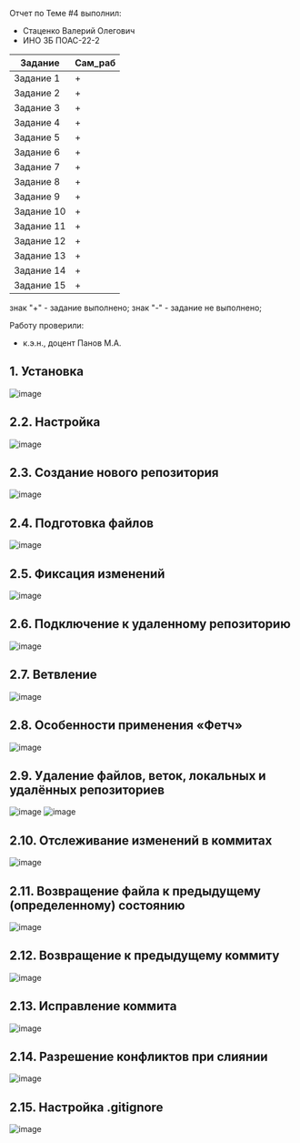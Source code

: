Отчет по Теме #4 выполнил:
- Стаценко Валерий Олегович
- ИНО ЗБ ПОАС-22-2

| Задание | Сам_раб |
| ------ | ------ |
| Задание 1 | + |
| Задание 2 | + |
| Задание 3 | + |
| Задание 4 | + |
| Задание 5 | + |
| Задание 6 | + |
| Задание 7 | + |
| Задание 8 | + |
| Задание 9 | + |
| Задание 10 | + |
| Задание 11 | + |
| Задание 12 | + |
| Задание 13 | + |
| Задание 14 | + |
| Задание 15 | + |

знак "+" - задание выполнено; знак "-" - задание не выполнено;

Работу проверили:
- к.э.н., доцент Панов М.А.
 
## 1. Установка
![image](pic/1Install.png)

## 2.2. Настройка
![image](pic/2.2Set.png)

## 2.3. Создание нового репозитория
![image](pic/2.3Create.png)

## 2.4. Подготовка файлов
![image](pic/2.4Add.png)

## 2.5. Фиксация изменений
![image](pic/2.5.Fix.png)

## 2.6. Подключение к удаленному репозиторию
![image](pic/2.6Connect.png)

## 2.7. Ветвление
![image](pic/2.7Branch.png)

## 2.8. Особенности применения «Фетч»
![image](pic/2.8Fetch.png)

## 2.9. Удаление файлов, веток, локальных и удалённых репозиториев
![image](pic/2.9Del.png)
![image](pic/2.9Rm.png)

## 2.10. Отслеживание изменений в коммитах
![image](pic/2.10Observ.png)

## 2.11. Возвращение файла к предыдущему (определенному) состоянию
![image](pic/2.11Checkout.png)

## 2.12. Возвращение к предыдущему коммиту
![image](pic/2.12HardReset.png)

## 2.13. Исправление коммита
![image](pic/2.13Amend.png)

## 2.14. Разрешение конфликтов при слиянии
![image](pic/2.14Conflict.png)

## 2.15. Настройка .gitignore
![image](pic/2.15gitignore.png)

